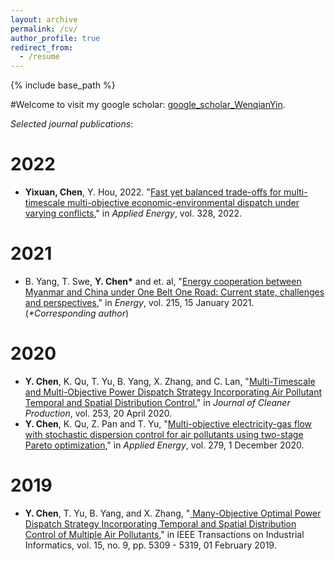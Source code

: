 ```yaml
---
layout: archive
permalink: /cv/
author_profile: true
redirect_from:
  - /resume
---
```


{% include base_path %}

#Welcome to visit my google scholar: [google_scholar_WenqianYin](https://scholar.google.com/citations?hl=en&user=w-p37TgAAAAJ&view_op=list_works&sortby=pubdate).

_Selected journal publications_:

2022
======
* **Yixuan, Chen**, Y. Hou, 2022. "[Fast yet balanced trade-offs for multi-timescale multi-objective economic-environmental dispatch under varying conflicts](https://doi.org/10.1016/j.apenergy.2022.120122)," in *Applied Energy*,  vol. 328, 2022.


2021
======
* B. Yang, T. Swe, **Y. Chen\*** and et. al, "[Energy cooperation between Myanmar and China under One Belt One Road: Current state, challenges and perspectives](https://doi.org/10.1016/j.energy.2020.119130)," in *Energy*, vol. 215, 15 January 2021. (*\*Corresponding author*)

2020
======
* **Y. Chen**, K. Qu, T. Yu, B. Yang, X. Zhang, and C. Lan, "[Multi-Timescale and Multi-Objective Power Dispatch Strategy Incorporating Air Pollutant Temporal and Spatial Distribution Control](https://ieeexplore.ieee.org/document/9801660)," in *Journal of Cleaner Production*, vol. 253, 20 April 2020. 
* **Y. Chen**, K. Qu, Z. Pan and T. Yu, "[Multi-objective electricity-gas flow with stochastic dispersion control for air pollutants using two-stage Pareto optimization](https://doi.org/10.1016/j.apenergy.2020.115773)," in *Applied Energy*, vol. 279, 1 December 2020.


2019
======
* **Y. Chen**, T. Yu, B. Yang, and X. Zhang, "[
Many-Objective Optimal Power Dispatch Strategy Incorporating Temporal and Spatial Distribution Control of Multiple Air Pollutants](https://ieeexplore.ieee.org/abstract/document/8632765)," in IEEE Transactions on Industrial Informatics, vol. 15, no. 9, pp. 5309 - 5319, 01 February 2019.
